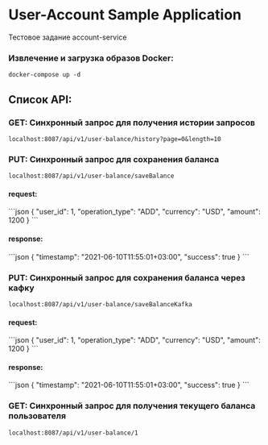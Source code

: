 # User-Account Sample Application
Тестовое задание account-service

<h3>Извлечение и загрузка образов Docker:</h3>
<code>docker-compose up -d</code>

<h2>Список API:</h2>

<h3>GET: Синхронный запрос для получения истории запросов</h3>
<code>localhost:8087/api/v1/user-balance/history?page=0&length=10</code>

<h3>PUT: Синхронный запрос для сохранения баланса</h3>
<code>localhost:8087/api/v1/user-balance/saveBalance</code>

<h4>request:</h4>
```json
{
    "user_id": 1,
    "operation_type": "ADD",
    "currency": "USD",
    "amount": 1200
}
```

<h4>response:</h4>
```json
{
    "timestamp": "2021-06-10T11:55:01+03:00",
    "success": true
}
```

<h3>PUT: Синхронный запрос для сохранения баланса через кафку</h3>
<code>localhost:8087/api/v1/user-balance/saveBalanceKafka</code>

<h4>request:</h4>
```json
{
    "user_id": 1,
    "operation_type": "ADD",
    "currency": "USD",
    "amount": 1200
}
```

<h4>response:</h4>
```json
{
    "timestamp": "2021-06-10T11:55:01+03:00",
    "success": true
}
```

<h3>GET: Синхронный запрос для получения текущего баланса пользователя</h3>
<code>localhost:8087/api/v1/user-balance/1</code>
